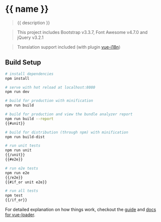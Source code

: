 # {{ name }}

> {{ description }}

> This project includes Bootstrap v3.3.7, Font Awesome v4.7.0 and jQuery v3.2.1

> Translation support included (with plugin [vue-i18n](https://github.com/kazupon/vue-i18n))

## Build Setup

``` bash
# install dependencies
npm install

# serve with hot reload at localhost:8080
npm run dev

# build for production with minification
npm run build

# build for production and view the bundle analyzer report
npm run build --report
{{#unit}}

# build for distribution (through npm) with minification
npm run build-dist

# run unit tests
npm run unit
{{/unit}}
{{#e2e}}

# run e2e tests
npm run e2e
{{/e2e}}
{{#if_or unit e2e}}

# run all tests
npm test
{{/if_or}}
```

For detailed explanation on how things work, checkout the [guide](http://vuejs-templates.github.io/webpack/) and [docs for vue-loader](http://vuejs.github.io/vue-loader).
